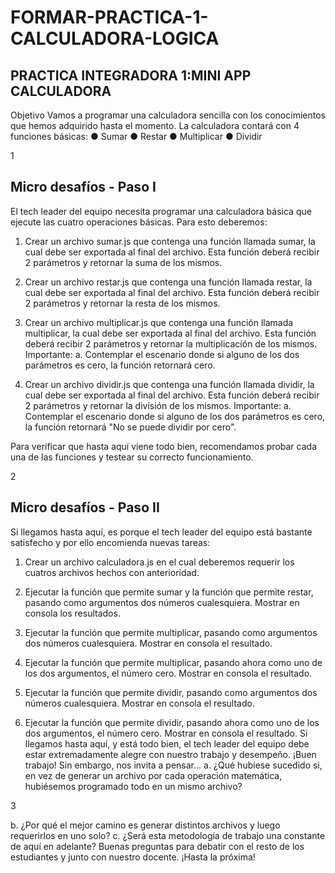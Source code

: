# FORMAR-PRACTICA-1-CALCULADORA-LOGICA
## **PRACTICA INTEGRADORA 1:MINI APP CALCULADORA**
Objetivo
Vamos a programar una calculadora sencilla con los conocimientos que hemos adquirido
hasta el momento.
La calculadora contará con 4 funciones básicas:
● Sumar
● Restar
● Multiplicar
● Dividir

1

## **Micro desafíos - Paso I**

El tech leader del equipo necesita programar una calculadora básica que ejecute las cuatro
operaciones básicas. Para esto deberemos:
1. Crear un archivo sumar.js que contenga una función llamada sumar, la cual debe ser
exportada al final del archivo. Esta función deberá recibir 2 parámetros y retornar la
suma de los mismos.

2. Crear un archivo restar.js que contenga una función llamada restar, la cual debe ser
exportada al final del archivo. Esta función deberá recibir 2 parámetros y retornar la
resta de los mismos.

3. Crear un archivo multiplicar.js que contenga una función llamada multiplicar, la cual
debe ser exportada al final del archivo. Esta función deberá recibir 2 parámetros y
retornar la multiplicación de los mismos. Importante:
a. Contemplar el escenario donde si alguno de los dos parámetros es cero, la
función retornará cero.

4. Crear un archivo dividir.js que contenga una función llamada dividir, la cual debe ser
exportada al final del archivo. Esta función deberá recibir 2 parámetros y retornar la
división de los mismos. Importante:
a. Contemplar el escenario donde si alguno de los dos parámetros es cero, la
función retornará "No se puede dividir por cero".

Para verificar que hasta aquí viene todo bien, recomendamos probar cada una de las
funciones y testear su correcto funcionamiento.

2

## **Micro desafíos - Paso II**

Si llegamos hasta aquí, es porque el tech leader del equipo está bastante satisfecho y por ello
encomienda nuevas tareas:

1. Crear un archivo calculadora.js en el cual deberemos requerir los cuatros archivos
hechos con anterioridad.

2. Ejecutar la función que permite sumar y la función que permite restar, pasando como
argumentos dos números cualesquiera. Mostrar en consola los resultados.
3. Ejecutar la función que permite multiplicar, pasando como argumentos dos números
cualesquiera. Mostrar en consola el resultado.
4. Ejecutar la función que permite multiplicar, pasando ahora como uno de los dos
argumentos, el número cero. Mostrar en consola el resultado.
5. Ejecutar la función que permite dividir, pasando como argumentos dos números
cualesquiera. Mostrar en consola el resultado.
6. Ejecutar la función que permite dividir, pasando ahora como uno de los dos
argumentos, el número cero. Mostrar en consola el resultado.
Si llegamos hasta aquí, y está todo bien, el tech leader del equipo debe estar extremadamente
alegre con nuestro trabajo y desempeño. ¡Buen trabajo!
Sin embargo, nos invita a pensar...
a. ¿Qué hubiese sucedido si, en vez de generar un archivo por cada operación
matemática, hubiésemos programado todo en un mismo archivo?

3

b. ¿Por qué el mejor camino es generar distintos archivos y luego requerirlos en uno solo?
c. ¿Será esta metodología de trabajo una constante de aquí en adelante?
Buenas preguntas para debatir con el resto de los estudiantes y junto con nuestro docente.
¡Hasta la próxima!
